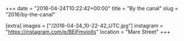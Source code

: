 +++
date = "2016-04-24T10:22:42+00:00"
title = "By the canal"
slug = "2016/by-the-canal"

[extra]
images = ["/2016-04-24_10-22-42_UTC.jpg"]
instagram = "https://instagram.com/p/BElFmyioIIs"
location = "Mare Street"
+++
